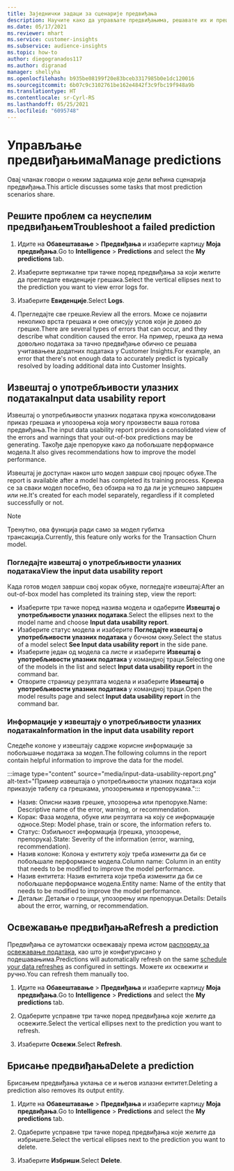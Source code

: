 ```yaml
---
title: Заједнички задаци за сценарије предвиђања
description: Научите како да управљате предвиђањима, решавате их и прецизирате.
ms.date: 05/17/2021
ms.reviewer: mhart
ms.service: customer-insights
ms.subservice: audience-insights
ms.topic: how-to
author: diegogranados117
ms.author: digranad
manager: shellyha
ms.openlocfilehash: b935be08199f20e83bceb3317985b0e1dc120016
ms.sourcegitcommit: 6b07c9c3102761be162e4842f3c9fbc19f948a9b
ms.translationtype: HT
ms.contentlocale: sr-Cyrl-RS
ms.lasthandoff: 05/25/2021
ms.locfileid: "6095748"
---
```

# <a name="manage-predictions"></a><span data-ttu-id="346b6-103">Управљање предвиђањима</span><span class="sxs-lookup"><span data-stu-id="346b6-103">Manage predictions</span></span>

<span data-ttu-id="346b6-104">Овај чланак говори о неким задацима које дели већина сценарија предвиђања.</span><span class="sxs-lookup"><span data-stu-id="346b6-104">This article discusses some tasks that most prediction scenarios share.</span></span>

## <a name="troubleshoot-a-failed-prediction"></a><span data-ttu-id="346b6-105">Решите проблем са неуспелим предвиђањем</span><span class="sxs-lookup"><span data-stu-id="346b6-105">Troubleshoot a failed prediction</span></span>

1. <span data-ttu-id="346b6-106">Идите на **Обавештавање** > **Предвиђања** и изаберите картицу **Моја предвиђања**.</span><span class="sxs-lookup"><span data-stu-id="346b6-106">Go to **Intelligence** > **Predictions** and select the **My predictions** tab.</span></span>

1. <span data-ttu-id="346b6-107">Изаберите вертикалне три тачке поред предвиђања за који желите да прегледате евиденције грешака.</span><span class="sxs-lookup"><span data-stu-id="346b6-107">Select the vertical ellipses next to the prediction you want to view error logs for.</span></span>

1. <span data-ttu-id="346b6-108">Изаберите **Евиденције**.</span><span class="sxs-lookup"><span data-stu-id="346b6-108">Select **Logs**.</span></span>

1. <span data-ttu-id="346b6-109">Прегледајте све грешке.</span><span class="sxs-lookup"><span data-stu-id="346b6-109">Review all the errors.</span></span> <span data-ttu-id="346b6-110">Може се појавити неколико врста грешака и оне описују услов који је довео до грешке.</span><span class="sxs-lookup"><span data-stu-id="346b6-110">There are several types of errors that can occur, and they describe what condition caused the error.</span></span> <span data-ttu-id="346b6-111">На пример, грешка да нема довољно података за тачно предвиђање обично се решава учитавањем додатних података у Customer Insights.</span><span class="sxs-lookup"><span data-stu-id="346b6-111">For example, an error that there's not enough data to accurately predict is typically resolved by loading additional data into Customer Insights.</span></span>

## <a name="input-data-usability-report"></a><span data-ttu-id="346b6-112">Извештај о употребљивости улазних података</span><span class="sxs-lookup"><span data-stu-id="346b6-112">Input data usability report</span></span>

<span data-ttu-id="346b6-113">Извештај о употребљивости улазних података пружа консолидовани приказ грешака и упозорења која могу произвести ваша готова предвиђања.</span><span class="sxs-lookup"><span data-stu-id="346b6-113">The input data usability report provides a consolidated view of the errors and warnings that your out-of-box predictions may be generating.</span></span> <span data-ttu-id="346b6-114">Такође даје препоруке како да побољшате перформансе модела.</span><span class="sxs-lookup"><span data-stu-id="346b6-114">It also gives recommendations how to improve the model performance.</span></span>

<span data-ttu-id="346b6-115">Извештај је доступан након што модел заврши свој процес обуке.</span><span class="sxs-lookup"><span data-stu-id="346b6-115">The report is available after a model has completed its training process.</span></span> <span data-ttu-id="346b6-116">Креира се за сваки модел посебно, без обзира на то да ли је успешно завршен или не.</span><span class="sxs-lookup"><span data-stu-id="346b6-116">It's created for each model separately, regardless if it completed successfully or not.</span></span>

> [!NOTE]
> <span data-ttu-id="346b6-117">Тренутно, ова функција ради само за модел губитка трансакција.</span><span class="sxs-lookup"><span data-stu-id="346b6-117">Currently, this feature only works for the Transaction Churn model.</span></span>

### <a name="view-the-input-data-usability-report"></a><span data-ttu-id="346b6-118">Погледајте извештај о употребљивости улазних података</span><span class="sxs-lookup"><span data-stu-id="346b6-118">View the input data usability report</span></span>

<span data-ttu-id="346b6-119">Када готов модел заврши свој корак обуке, погледајте извештај:</span><span class="sxs-lookup"><span data-stu-id="346b6-119">After an out-of-box model has completed its training step, view the report:</span></span>
- <span data-ttu-id="346b6-120">Изаберите три тачке поред назива модела и одаберите **Извештај о употребљивости улазних података**.</span><span class="sxs-lookup"><span data-stu-id="346b6-120">Select the ellipses next to the model name and choose **Input data usability report**.</span></span>
- <span data-ttu-id="346b6-121">Изаберите статус модела и изаберите **Погледајте извештај о употребљивости улазних података** у бочном окну.</span><span class="sxs-lookup"><span data-stu-id="346b6-121">Select the status of a model select **See Input data usability report** in the side pane.</span></span>
- <span data-ttu-id="346b6-122">Изаберите један од модела са листе и изаберите **Извештај о употребљивости улазних података** у командној траци.</span><span class="sxs-lookup"><span data-stu-id="346b6-122">Selecting one of the models in the list and select **Input data usability report** in the command bar.</span></span>
- <span data-ttu-id="346b6-123">Отворите страницу резултата модела и изаберите **Извештај о употребљивости улазних података** у командној траци.</span><span class="sxs-lookup"><span data-stu-id="346b6-123">Open the model results page and select **Input data usability report** in the command bar.</span></span>

### <a name="information-in-the-input-data-usability-report"></a><span data-ttu-id="346b6-124">Информације у извештају о употребљивости улазних података</span><span class="sxs-lookup"><span data-stu-id="346b6-124">Information in the input data usability report</span></span>

<span data-ttu-id="346b6-125">Следеће колоне у извештају садрже корисне информације за побољшање података за модел.</span><span class="sxs-lookup"><span data-stu-id="346b6-125">The following columns in the report contain helpful information to improve the data for the model.</span></span>

:::image type="content" source="media/input-data-usability-report.png" alt-text="Пример извештаја о употребљивости улазних података који приказује табелу са грешкама, упозорењима и препорукама.":::

- <span data-ttu-id="346b6-127">Назив: Описни назив грешке, упозорења или препоруке.</span><span class="sxs-lookup"><span data-stu-id="346b6-127">Name: Descriptive name of the error, warning, or recommendation.</span></span>
- <span data-ttu-id="346b6-128">Корак: Фаза модела, обуке или резултата на коју се информације односе.</span><span class="sxs-lookup"><span data-stu-id="346b6-128">Step: Model phase, train or score, the information refers to.</span></span>
- <span data-ttu-id="346b6-129">Статус: Озбиљност информација (грешка, упозорење, препорука).</span><span class="sxs-lookup"><span data-stu-id="346b6-129">State: Severity of the information (error, warning, recommendation).</span></span>
- <span data-ttu-id="346b6-130">Назив колоне: Колона у ентитету коју треба изменити да би се побољшале перформансе модела.</span><span class="sxs-lookup"><span data-stu-id="346b6-130">Column name: Column in an entity that needs to be modified to improve the model performance.</span></span>
- <span data-ttu-id="346b6-131">Назив ентитета: Назив ентитета који треба изменити да би се побољшале перформансе модела.</span><span class="sxs-lookup"><span data-stu-id="346b6-131">Entity name: Name of the entity that needs to be modified to improve the model performance.</span></span>
- <span data-ttu-id="346b6-132">Детаљи: Детаљи о грешци, упозорењу или препоруци.</span><span class="sxs-lookup"><span data-stu-id="346b6-132">Details: Details about the error, warning, or recommendation.</span></span>

## <a name="refresh-a-prediction"></a><span data-ttu-id="346b6-133">Освежавање предвиђања</span><span class="sxs-lookup"><span data-stu-id="346b6-133">Refresh a prediction</span></span>

<span data-ttu-id="346b6-134">Предвиђања се аутоматски освежавају према истом [распореду за освежавање података](system.md#schedule-tab), као што је конфигурисано у подешавањима.</span><span class="sxs-lookup"><span data-stu-id="346b6-134">Predictions will automatically refresh on the same [schedule your data refreshes](system.md#schedule-tab) as configured in settings.</span></span> <span data-ttu-id="346b6-135">Можете их освежити и ручно.</span><span class="sxs-lookup"><span data-stu-id="346b6-135">You can refresh them manually too.</span></span>

1. <span data-ttu-id="346b6-136">Идите на **Обавештавање** > **Предвиђања** и изаберите картицу **Моја предвиђања**.</span><span class="sxs-lookup"><span data-stu-id="346b6-136">Go to **Intelligence** > **Predictions** and select the **My predictions** tab.</span></span>

1. <span data-ttu-id="346b6-137">Одаберите усправне три тачке поред предвиђања које желите да освежите.</span><span class="sxs-lookup"><span data-stu-id="346b6-137">Select the vertical ellipses next to the prediction you want to refresh.</span></span>

1. <span data-ttu-id="346b6-138">Изаберите **Освежи**.</span><span class="sxs-lookup"><span data-stu-id="346b6-138">Select **Refresh**.</span></span>

## <a name="delete-a-prediction"></a><span data-ttu-id="346b6-139">Брисање предвиђања</span><span class="sxs-lookup"><span data-stu-id="346b6-139">Delete a prediction</span></span>

<span data-ttu-id="346b6-140">Брисањем предвиђања уклања се и његов излазни ентитет.</span><span class="sxs-lookup"><span data-stu-id="346b6-140">Deleting a prediction also removes its output entity.</span></span>

1. <span data-ttu-id="346b6-141">Идите на **Обавештавање** > **Предвиђања** и изаберите картицу **Моја предвиђања**.</span><span class="sxs-lookup"><span data-stu-id="346b6-141">Go to **Intelligence** > **Predictions** and select the **My predictions** tab.</span></span>

1. <span data-ttu-id="346b6-142">Одаберите усправне три тачке поред предвиђања које желите да избришете.</span><span class="sxs-lookup"><span data-stu-id="346b6-142">Select the vertical ellipses next to the prediction you want to delete.</span></span>

1. <span data-ttu-id="346b6-143">Изаберите **Избриши**.</span><span class="sxs-lookup"><span data-stu-id="346b6-143">Select **Delete**.</span></span>
